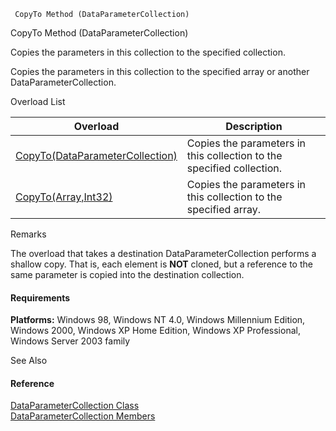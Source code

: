 ﻿     CopyTo Method (DataParameterCollection)                                                   

CopyTo Method (DataParameterCollection)

Copies the parameters in this collection to the specified collection.

Copies the parameters in this collection to the specified array or another DataParameterCollection.

Overload List

| Overload | Description |
| --- | --- |
| [CopyTo(DataParameterCollection)](FChoice.Common~FChoice.Common.Data.DataParameterCollection~CopyTo(DataParameterCollection).md) | Copies the parameters in this collection to the specified collection.   |
| [CopyTo(Array,Int32)](FChoice.Common~FChoice.Common.Data.DataParameterCollection~CopyTo(Array,Int32).md) | Copies the parameters in this collection to the specified array.   |

Remarks

The overload that takes a destination DataParameterCollection performs a shallow copy. That is, each element is **NOT** cloned, but a reference to the same parameter is copied into the destination collection.

#### Requirements

**Platforms:** Windows 98, Windows NT 4.0, Windows Millennium Edition, Windows 2000, Windows XP Home Edition, Windows XP Professional, Windows Server 2003 family

See Also

#### Reference

[DataParameterCollection Class](FChoice.Common~FChoice.Common.Data.DataParameterCollection.md)  
[DataParameterCollection Members](FChoice.Common~FChoice.Common.Data.DataParameterCollection_members.md)